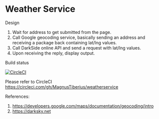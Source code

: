 # Weather Service

Design

1. Wait for address to get submitted from the page.
2. Call Google geocoding service, basically sending an address and receiving a package back containing lat/lng values.
3. Call DarkSide online API and send a request with lat/lng values.
4. Upon receiving the reply, display output.

Build status

[![CircleCI](https://circleci.com/gh/MagnusTiberius/weatherservice.svg?style=svg)](https://circleci.com/gh/MagnusTiberius/weatherservice)


Please refer to CircleCI https://circleci.com/gh/MagnusTiberius/weatherservice


References:
1. https://developers.google.com/maps/documentation/geocoding/intro
2. https://darksky.net
